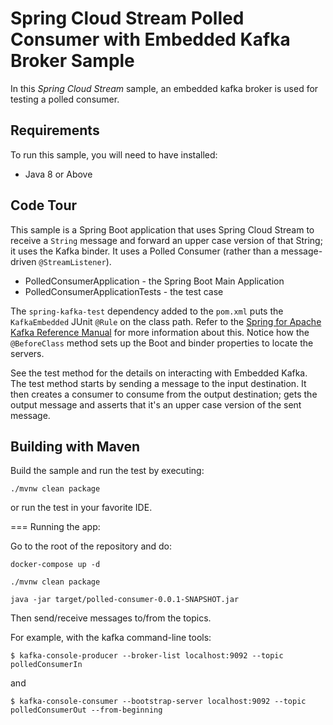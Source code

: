 Spring Cloud Stream Polled Consumer with Embedded Kafka Broker Sample
=====================================================================

In this *Spring Cloud Stream* sample, an embedded kafka broker is used for testing a polled consumer.

## Requirements

To run this sample, you will need to have installed:

* Java 8 or Above

## Code Tour

This sample is a Spring Boot application that uses Spring Cloud Stream to receive a `String` message and forward an upper case version of that String; it uses the Kafka binder.
It uses a Polled Consumer (rather than a message-driven `@StreamListener`).

* PolledConsumerApplication - the Spring Boot Main Application
* PolledConsumerApplicationTests - the test case

The `spring-kafka-test` dependency added to the `pom.xml` puts the `KafkaEmbedded` JUnit `@Rule` on the class path.
Refer to the [Spring for Apache Kafka Reference Manual](http://docs.spring.io/spring-kafka/reference/htmlsingle/#testing) for more information about this.
Notice how the `@BeforeClass` method sets up the Boot and binder properties to locate the servers.

See the test method for the details on interacting with Embedded Kafka.
The test method starts by sending a message to the input destination.
It then creates a consumer to consume from the output destination; gets the output message and asserts that it's an upper case version of the sent message.

## Building with Maven

Build the sample and run the test by executing:

`./mvnw clean package`

or run the test in your favorite IDE.

=== Running the app:

Go to the root of the repository and do:

`docker-compose up -d`

`./mvnw clean package`

`java -jar target/polled-consumer-0.0.1-SNAPSHOT.jar`

Then send/receive messages to/from the topics.

For example, with the kafka command-line tools:

`$ kafka-console-producer --broker-list localhost:9092 --topic polledConsumerIn`

and

`$ kafka-console-consumer --bootstrap-server localhost:9092 --topic polledConsumerOut --from-beginning`


